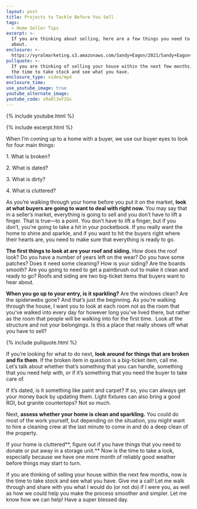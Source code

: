 ```yaml
---
layout: post
title: Projects to Tackle Before You Sell
tags:
  - Home Seller Tips
excerpt: >-
  If you are thinking about selling, here are a few things you need to think
  about.
enclosure: >-
  https://vyralmarketing.s3.amazonaws.com/Sandy+Eagon/2021/Sandy+Eagon+with+subtitles.mp4
pullquote: >-
  If you are thinking of selling your house within the next few months, now is
  the time to take stock and see what you have.
enclosure_type: video/mp4
enclosure_time:
use_youtube_image: true
youtube_alternate_image:
youtube_code: sRa6lJwY2Gs
---
```

{% include youtube.html %}

{% include excerpt.html %}

When I’m coming up to a home with a buyer, we use our buyer eyes to look for four main things:

1\. What is broken?

2\. What is dated?

3\. What is dirty?

4\. What is cluttered?

As you’re walking through your home before you put it on the market, **look at what buyers are going to want to deal with right now.** You may say that in a seller’s market, everything is going to sell and you don’t have to lift a finger. That is true—to a point. You don’t have to lift a finger, but if you don’t, you’re going to take a hit in your pocketbook. If you really want the home to shine and sparkle, and if you want to hit the buyers right where their hearts are, you need to make sure that everything is ready to go.

**The first things to look at are your roof and siding.** How does the roof look? Do you have a number of years left on the wear? Do you have some patches? Does it need some cleaning? How is your siding? Are the boards smooth? Are you going to need to get a paintbrush out to make it clean and ready to go? Roofs and siding are two big-ticket items that buyers want to hear about.

**When you go up to your entry, is it sparkling?** Are the windows clean? Are the spiderwebs gone? And that’s just the beginning. As you’re walking through the house, I want you to look at each room not as the room that you’ve walked into every day for however long you’ve lived there, but rather as the room that people will be walking into for the first time.&nbsp; Look at the structure and not your belongings. Is this a place that really shows off what you have to sell?

{% include pullquote.html %}

If you’re looking for what to do next, **look around for things that are broken and fix them**. If the broken item in question is a big-ticket item, call me. Let’s talk about whether that’s something that you can handle, something that you need help with, or if it’s something that you need the buyer to take care of.

If it’s dated, is it something like paint and carpet? If so, you can always get your money back by updating them. Light fixtures can also bring a good ROI, but granite countertops? Not so much.

Next, **assess whether your home is clean and sparkling.** You could do most of the work yourself, but depending on the situation, you might want to hire a cleaning crew at the last minute to come in and do a deep clean of the property.&nbsp;

If your home is cluttered**, figure out if you have things that you need to donate or put away in a storage unit.** Now is the time to take a look, especially because we have one more month of reliably good weather before things may start to turn.

If you are thinking of selling your house within the next few months, now is the time to take stock and see what you have. Give me a call\! Let me walk through and share with you what I would do (or not do) if I were you, as well as how we could help you make the process smoother and simpler. Let me know how we can help\! Have a super blessed day.

&nbsp;
